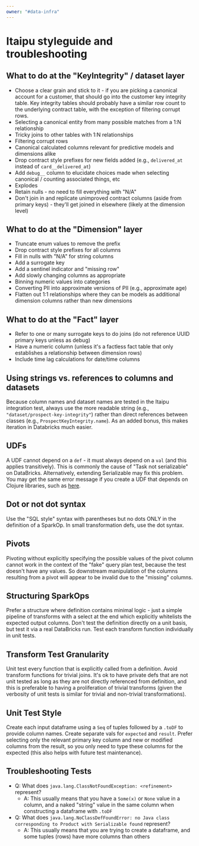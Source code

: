 ```yaml
---
owner: "#data-infra"
---
```


# Itaipu styleguide and troubleshooting

## What to do at the "KeyIntegrity" / dataset layer

* Choose a clear grain and stick to it - if you are picking a canonical account for a customer, that should go into the customer key integrity table. Key integrity tables should probably have a similar row count to the underlying contract table, with the exception of filtering corrupt rows.
* Selecting a canonical entity from many possible matches from a 1:N relationship
* Tricky joins to other tables with 1:N relationships
* Filtering corrupt rows
* Canonical calculated columns relevant for predictive models and dimensions alike
* Drop contract style prefixes for new fields added (e.g., `delivered_at` instead of `card__delivered_at`)
* Add `debug__` column to elucidate choices made when selecting canonical / counting associated things, etc
* Explodes
* Retain nulls - no need to fill everything with "N/A"
* Don't join in and replicate unimproved contract columns (aside from primary keys) - they'll get joined in elsewhere (likely at the dimension level)

## What to do at the "Dimension" layer

* Truncate enum values to remove the prefix
* Drop contract style prefixes for all columns
* Fill in nulls with "N/A" for string columns
* Add a surrogate key
* Add a sentinel indicator and "missing row"
* Add slowly changing columns as appropriate
* Binning numeric values into categories
* Converting PII into approximate versions of PII (e.g., approximate age)
* Flatten out 1:1 relationships where they can be models as additional dimension columns rather than new dimensions

## What to do at the "Fact" layer

* Refer to one or many surrogate keys to do joins (do not reference UUID primary keys unless as debug)
* Have a numeric column (unless it's a factless fact table that only establishes a relationship between dimension rows)
* Include time lag calculations for date/time columns

## Using strings vs. references to columns and datasets
Because column names and dataset names are tested in the Itaipu integration test, always use the more readable string (e.g., `"dataset/prospect-key-integrity"`) rather than direct references between classes (e.g., `ProspectKeyIntegrity.name`). As an added bonus, this makes iteration in Databricks much easier.

## UDFs
A UDF cannot depend on a `def` - it must always depend on a `val` (and this applies transitively). This is commonly the cause of "Task not serializable" on DataBricks. Alternatively, extending Serializable may fix this problem. You may get the same error message if you create a UDF that depends on Clojure libraries, such as [here](https://github.com/nubank/itaipu/blob/0a89b218ce894afd51dbd66f4184de846207a6f5/src/main/scala/etl/dataset/BillingCycles.scala#L113).

## Dot or not dot syntax
Use the "SQL style" syntax with parentheses but no dots ONLY in the definition of a SparkOp. In small transformation defs, use the dot syntax.

## Pivots
Pivoting without explicitly specifying the possible values of the pivot column cannot work in the context of the "fake" query plan test, because the test doesn't have any values. So downstream manipulation of the columns resulting from a pivot will appear to be invalid due to the "missing" columns.

## Structuring SparkOps
Prefer a structure where definition contains minimal logic - just a simple pipeline of transforms with a select at the end which explicitly whitelists the expected output columns. Don't test the definition directly on a unit basis, but test it via a real DataBricks run. Test each transform function individually in unit tests.

## Transform Test Granularity
Unit test every function that is explicitly called from a definition. Avoid transform functions for trivial joins. It's ok to have private defs that are not unit tested as long as they are not directly referenced from definition, and this is preferable to having a proliferation of trivial transforms (given the verbosity of unit tests is similar for trivial and non-trivial transformations).

## Unit Test Style
Create each input dataframe using a `Seq` of tuples followed by a `.toDF` to provide column names. Create separate vals for `expected` and `result`. Prefer selecting only the relevant primary key column and new or modified columns from the result, so you only need to type these columns for the expected (this also helps with future test maintenance).

## Troubleshooting Tests

* Q: What does `java.lang.ClassNotFoundException: <refinement>` represent?
  * A: This usually means that you have a `Some(x)` or `None` value in a column, and a naked "string" value in the same column when constructing a dataframe with `.toDF`
* Q: What does `java.lang.NoClassDefFoundError: no Java class corresponding to Product with Serializable found` represent?
  * A: This usually means that you are trying to create a dataframe, and some tuples (rows) have more columns than others

